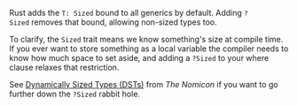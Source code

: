 Rust adds the `T: Sized` bound to all generics by default. Adding `?Sized` removes that bound, allowing non-sized types too.


To clarify, the `Sized` trait means we know something's size at compile time. If you ever want to store something as a local variable the compiler needs to know how much space to set aside, and adding a `?Sized` to your where clause relaxes that restriction.

See [Dynamically Sized Types (DSTs)](https://doc.rust-lang.org/nomicon/exotic-sizes.html#dynamically-sized-types-dsts) from *The Nomicon* if you want to go further down the `?Sized` rabbit hole.